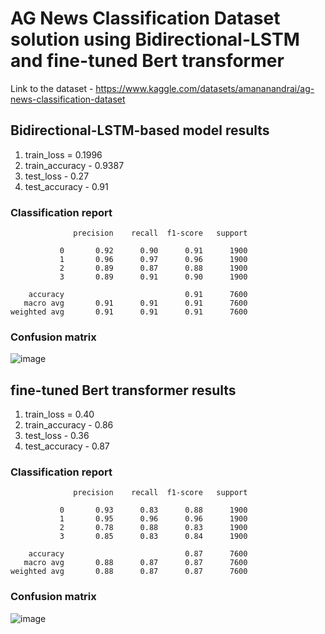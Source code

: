 # AG News Classification Dataset solution using Bidirectional-LSTM and fine-tuned Bert transformer

Link to the dataset - https://www.kaggle.com/datasets/amananandrai/ag-news-classification-dataset

## Bidirectional-LSTM-based model results
1. train_loss = 0.1996
2. train_accuracy - 0.9387
3. test_loss - 0.27
4. test_accuracy - 0.91

### Classification report
                  precision    recall  f1-score   support

               0       0.92      0.90      0.91      1900
               1       0.96      0.97      0.96      1900
               2       0.89      0.87      0.88      1900
               3       0.89      0.91      0.90      1900

        accuracy                           0.91      7600
       macro avg       0.91      0.91      0.91      7600
    weighted avg       0.91      0.91      0.91      7600

### Confusion matrix
![image](https://github.com/chit38/ag_news_classification/assets/47925131/c96ae89e-0616-403a-aafa-68f585fb0962)


## fine-tuned Bert transformer results
1. train_loss = 0.40
2. train_accuracy - 0.86
3. test_loss - 0.36
4. test_accuracy - 0.87

### Classification report
                  precision    recall  f1-score   support

               0       0.93      0.83      0.88      1900
               1       0.95      0.96      0.96      1900
               2       0.78      0.88      0.83      1900
               3       0.85      0.83      0.84      1900

        accuracy                           0.87      7600
       macro avg       0.88      0.87      0.87      7600
    weighted avg       0.88      0.87      0.87      7600

### Confusion matrix
![image](https://github.com/chit38/ag_news_classification/assets/47925131/181f25b1-1893-4bd8-9404-c950a4485f13)


    
